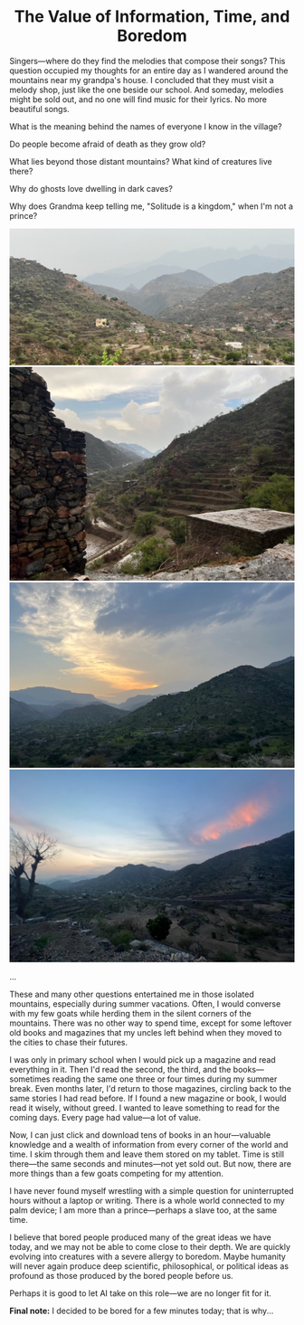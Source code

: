 

<div align="center">
 <h1>The Value of Information, Time, and Boredom</h1> 
</div>


Singers—where do they find the melodies that compose their songs?
This question occupied my thoughts for an entire day as I wandered around the mountains near my grandpa's house.
I concluded that they must visit a melody shop, just like the one beside our school. 
And someday, melodies might be sold out, and no one will find music for their lyrics. No more beautiful songs.

What is the meaning behind the names of everyone I know in the village? 

Do people become afraid of death as they grow old? 

What lies beyond those distant mountains? What kind of creatures live there? 

Why do ghosts love dwelling in dark caves? 

Why does Grandma keep telling me, "Solitude is a kingdom," when I'm not a prince?

<div class="flex-container">
        <div class="flex-item">
            <img src="/images/thabab1.jpg" alt="Image 1">
        </div>
        <div class="flex-item">
            <img src="/images/thabab2.jpg" alt="Image 2">
        </div>
        <div class="flex-item">
            <img src="/images/thabab3.jpg" alt="Image 3">
        </div>
        <div class="flex-item">
            <img src="/images/thabab4.jpg" alt="Image 4">
        </div>
    </div>


...

These and many other questions entertained me in those isolated mountains, especially during summer vacations. Often, I would converse with my few goats while herding them in the silent corners of the mountains. There was no other way to spend time, except for some leftover old books and magazines that my uncles left behind when they moved to the cities to chase their futures.

I was only in primary school when I would pick up a magazine and read everything in it. Then I'd read the second, the third, and the books—sometimes reading the same one three or four times during my summer break. Even months later, I'd return to those magazines, circling back to the same stories I had read before. If I found a new magazine or book, I would read it wisely, without greed. I wanted to leave something to read for the coming days. Every page had value—a lot of value.

Now, I can just click and download tens of books in an hour—valuable knowledge and a wealth of information from every corner of the world and time. I skim through them and leave them stored on my tablet. Time is still there—the same seconds and minutes—not yet sold out. But now, there are more things than a few goats competing for my attention.

I have never found myself wrestling with a simple question for uninterrupted hours without a laptop or writing. There is a whole world connected to my palm device; I am more than a prince—perhaps a slave too, at the same time.

I believe that bored people produced many of the great ideas we have today, and we may not be able to come close to their depth. We are quickly evolving into creatures with a severe allergy to boredom. Maybe humanity will never again produce deep scientific, philosophical, or political ideas as profound as those produced by the bored people before us.

Perhaps it is good to let AI take on this role—we are no longer fit for it. 

**Final note:** I decided to be bored for a few minutes today; that is why...
